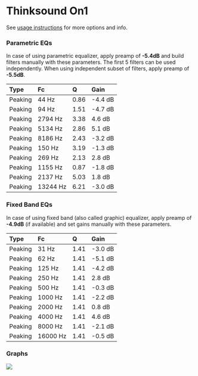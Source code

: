 # Thinksound On1
See [usage instructions](https://github.com/jaakkopasanen/AutoEq#usage) for more options and info.

### Parametric EQs
In case of using parametric equalizer, apply preamp of **-5.4dB** and build filters manually
with these parameters. The first 5 filters can be used independently.
When using independent subset of filters, apply preamp of **-5.5dB**.

| Type    | Fc       |    Q | Gain    |
|:--------|:---------|:-----|:--------|
| Peaking | 44 Hz    | 0.86 | -4.4 dB |
| Peaking | 94 Hz    | 1.51 | -4.7 dB |
| Peaking | 2794 Hz  | 3.38 | 4.6 dB  |
| Peaking | 5134 Hz  | 2.86 | 5.1 dB  |
| Peaking | 8186 Hz  | 2.43 | -3.2 dB |
| Peaking | 150 Hz   | 3.19 | -1.3 dB |
| Peaking | 269 Hz   | 2.13 | 2.8 dB  |
| Peaking | 1155 Hz  | 0.87 | -1.8 dB |
| Peaking | 2137 Hz  | 5.03 | 1.8 dB  |
| Peaking | 13244 Hz | 6.21 | -3.0 dB |

### Fixed Band EQs
In case of using fixed band (also called graphic) equalizer, apply preamp of **-4.9dB**
(if available) and set gains manually with these parameters.

| Type    | Fc       |    Q | Gain    |
|:--------|:---------|:-----|:--------|
| Peaking | 31 Hz    | 1.41 | -3.0 dB |
| Peaking | 62 Hz    | 1.41 | -5.1 dB |
| Peaking | 125 Hz   | 1.41 | -4.2 dB |
| Peaking | 250 Hz   | 1.41 | 2.8 dB  |
| Peaking | 500 Hz   | 1.41 | -0.3 dB |
| Peaking | 1000 Hz  | 1.41 | -2.2 dB |
| Peaking | 2000 Hz  | 1.41 | 0.8 dB  |
| Peaking | 4000 Hz  | 1.41 | 4.6 dB  |
| Peaking | 8000 Hz  | 1.41 | -2.1 dB |
| Peaking | 16000 Hz | 1.41 | -0.5 dB |

### Graphs
![](https://raw.githubusercontent.com/jaakkopasanen/AutoEq/master/results/innerfidelity/sbaf-serious/Thinksound%20On1/Thinksound%20On1.png)